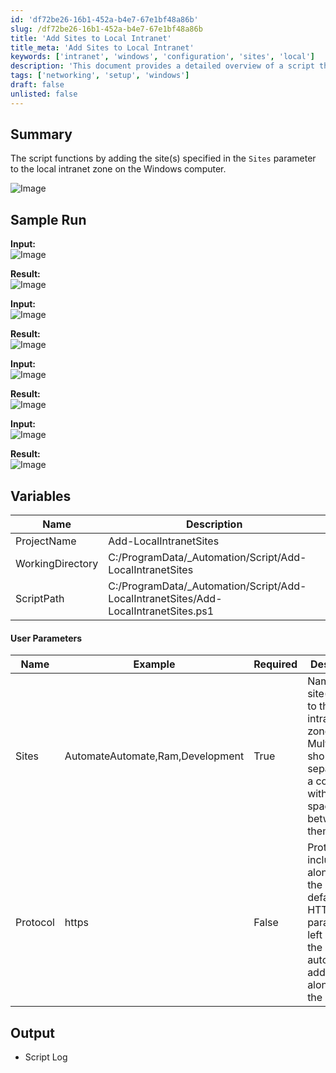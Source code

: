 ```yaml
---
id: 'df72be26-16b1-452a-b4e7-67e1bf48a86b'
slug: /df72be26-16b1-452a-b4e7-67e1bf48a86b
title: 'Add Sites to Local Intranet'
title_meta: 'Add Sites to Local Intranet'
keywords: ['intranet', 'windows', 'configuration', 'sites', 'local']
description: 'This document provides a detailed overview of a script that adds specified sites to the local intranet zone on Windows computers. It includes sample runs, user parameters, and output details to help users understand how to utilize the script effectively.'
tags: ['networking', 'setup', 'windows']
draft: false
unlisted: false
---
```


## Summary

The script functions by adding the site(s) specified in the `Sites` parameter to the local intranet zone on the Windows computer.

![Image](../../../static/img/Add-Sites-to-Local-Intranet/image_1.png)

## Sample Run

**Input:**  
![Image](../../../static/img/Add-Sites-to-Local-Intranet/image_2.png)

**Result:**  
![Image](../../../static/img/Add-Sites-to-Local-Intranet/image_3.png)

**Input:**  
![Image](../../../static/img/Add-Sites-to-Local-Intranet/image_4.png)

**Result:**  
![Image](../../../static/img/Add-Sites-to-Local-Intranet/image_5.png)

**Input:**  
![Image](../../../static/img/Add-Sites-to-Local-Intranet/image_6.png)

**Result:**  
![Image](../../../static/img/Add-Sites-to-Local-Intranet/image_7.png)

**Input:**  
![Image](../../../static/img/Add-Sites-to-Local-Intranet/image_8.png)

**Result:**  
![Image](../../../static/img/Add-Sites-to-Local-Intranet/image_9.png)

## Variables

| Name              | Description                                      |
|-------------------|--------------------------------------------------|
| ProjectName       | Add-LocalIntranetSites                           |
| WorkingDirectory   | C:/ProgramData/_Automation/Script/Add-LocalIntranetSites |
| ScriptPath        | C:/ProgramData/_Automation/Script/Add-LocalIntranetSites/Add-LocalIntranetSites.ps1 |

#### User Parameters

| Name      | Example                                    | Required | Description                                                                                      |
|-----------|--------------------------------------------|----------|--------------------------------------------------------------------------------------------------|
| Sites     | AutomateAutomate,Ram,Development      | True     | Name of the site(s) to add to the local intranet zone. Multiple sites should be separated by a comma without any spaces between them. |
| Protocol  | https                                      | False    | Protocol to include along with the site. The default is HTTP. If this parameter is left blank, the script will automatically add HTTP along with the site. |

## Output

- Script Log


